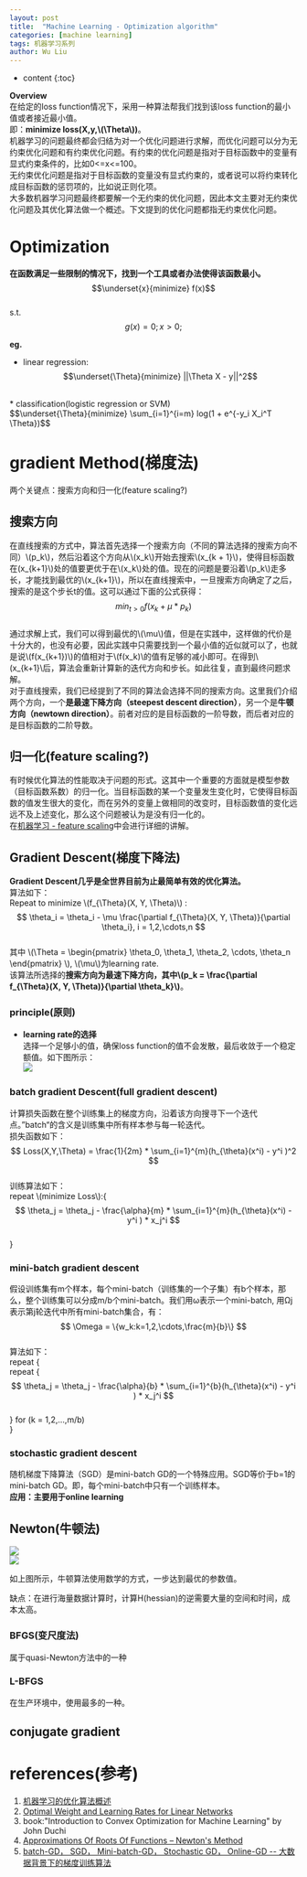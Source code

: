```yaml
---
layout: post
title:  "Machine Learning - Optimization algorithm"
categories: [machine learning]
tags: 机器学习系列
author: Wu Liu
---
```


* content
{:toc}

**Overview** <br/>
    在给定的loss function情况下，采用一种算法帮我们找到该loss function的最小值或者接近最小值。<br/>
即：**minimize loss(X,y,\\(\Theta\\))**。<br/>
    机器学习的问题最终都会归结为对一个优化问题进行求解，而优化问题可以分为无约束优化问题和有约束优化问题。有约束的优化问题是指对于目标函数中的变量有显式约束条件的，比如0<=x<=100。<br/>
    无约束优化问题是指对于目标函数的变量没有显式约束的，或者说可以将约束转化成目标函数的惩罚项的，比如说正则化项。<br/>
    大多数机器学习问题最终都要解一个无约束的优化问题，因此本文主要对无约束优化问题及其优化算法做一个概述。下文提到的优化问题都指无约束优化问题。



# Optimization
**在函数满足一些限制的情况下，找到一个工具或者办法使得该函数最小。** <br/>
$$\underset{x}{minimize} f(x)$$ <br/>
s.t. $$g(x) = 0; x > 0;$$

**eg.**
* linear regression:<br/>
$$\underset{\Theta}{minimize} ||\Theta X - y||^2$$
<br/>
* classification(logistic regression or SVM) <br/>
$$\underset{\Theta}{minimize} \sum_{i=1}^{i=m} log(1 + e^{-y_i X_i^T \Theta})$$

# gradient Method(梯度法)
两个关键点：搜索方向和归一化(feature scaling?)

## 搜索方向
在直线搜索的方式中，算法首先选择一个搜索方向（不同的算法选择的搜索方向不同）\\(p_k\\)，然后沿着这个方向从\\(x_k\\)开始去搜索\\(x_{k + 1}\\)，使得目标函数在\(x_{k+1}\\)处的值要更优于在\\(x_k\\)处的值。现在的问题是要沿着\\(p_k\\)走多长，才能找到最优的\\(x_{k+1}\\)，所以在直线搜索中，一旦搜索方向确定了之后，搜索的是这个步长t的值。这可以通过下面的公式获得：
$$
min_{t>0} f(x_k + \mu *p_k)
$$
<br/>
通过求解上式，我们可以得到最优的\\(\mu\\)值，但是在实践中，这样做的代价是十分大的，也没有必要，因此实践中只需要找到一个最小值的近似就可以了，也就是说\\(f(x_{k+1})\\)的值相对于\\(f(x_k)\\的值有足够的减小即可。在得到\\(x_{k+1}\\后，算法会重新计算新的迭代方向和步长。如此往复，直到最终问题求解。<br/>
对于直线搜索，我们已经提到了不同的算法会选择不同的搜索方向。这里我们介绍两个方向，一个**是最速下降方向（steepest descent direction）**，另一个是**牛顿方向（newtown direction）**。前者对应的是目标函数的一阶导数，而后者对应的是目标函数的二阶导数。

## 归一化(feature scaling?)
有时候优化算法的性能取决于问题的形式。这其中一个重要的方面就是模型参数（目标函数系数）的归一化。当目标函数的某一个变量发生变化时，它使得目标函数的值发生很大的变化，而在另外的变量上做相同的改变时，目标函数值的变化远远不及上述变化，那么这个问题被认为是没有归一化的。<br/>
在[机器学习 - feature scaling](#2016-11-11-ml-feature-normalization3.md)中会进行详细的讲解。


## Gradient Descent(梯度下降法)
**Gradient Descent几乎是全世界目前为止最简单有效的优化算法。**
<br/>
算法如下：<br/>
Repeat to minimize \\(f_{\Theta}(X, Y, \Theta)\\) :<br/>
$$ 
\theta_i = \theta_i - \mu \frac{\partial f_{\Theta}(X, Y, \Theta)}{\partial \theta_i}, i = 1,2,\cdots,n 
$$
<br/>
其中 \\(\Theta = \begin{pmatrix} \theta_0, \theta_1, \theta_2, \cdots, \theta_n \end{pmatrix} \\), \\(\mu\\)为learning rate.
<br/>
该算法所选择的**搜索方向为最速下降方向，其中\\(p_k = \frac{\partial f_{\Theta}(X, Y, \Theta)}{\partial \theta_k}\\)**。

### principle(原则)
* **learning rate的选择** <br/>
选择一个足够小的值，确保loss function的值不会发散，最后收敛于一个稳定额值。如下图所示：<br/>
![](/images/ML/GD_converge.jpg)

### batch gradient Descent(full gradient descent)
计算损失函数在整个训练集上的梯度方向，沿着该方向搜寻下一个迭代点。”batch“的含义是训练集中所有样本参与每一轮迭代。<br/>
损失函数如下：<br/>
$$
Loss(X,Y,\Theta) = \frac{1}{2m} * \sum_{i=1}^{m}(h_{\theta}(x^i) - y^i )^2
$$
<br/>
训练算法如下：<br/>
repeat \\(minimize Loss\\):{<br/>
$$
\theta_j = \theta_j - \frac{\alpha}{m} * \sum_{i=1}^{m}(h_{\theta}(x^i) - y^i ) * x_j^i
$$
<br/>
}

### mini-batch gradient descent

假设训练集有m个样本，每个mini-batch（训练集的一个子集）有b个样本，那么，整个训练集可以分成m/b个mini-batch。我们用ω表示一个mini-batch, 用Ωj表示第j轮迭代中所有mini-batch集合，有：
$$
\Omega = \{w_k:k=1,2,\cdots,\frac{m}{b}\}
$$
<br/>
算法如下：<br/>
repeat {<br/>
repeat {<br/>
$$
\theta_j = \theta_j - \frac{\alpha}{b} * \sum_{i=1}^{b}(h_{\theta}(x^i) - y^i ) * x_j^i
$$
<br/>
} for (k = 1,2,...,m/b) <br/>
}


### stochastic gradient descent
随机梯度下降算法（SGD）是mini-batch GD的一个特殊应用。SGD等价于b=1的mini-batch GD。即，每个mini-batch中只有一个训练样本。<br/>
**应用：主要用于online learning**

## Newton(牛顿法)
![](/images/ML/Newton_method1.gif)<br/>
![](/images/ML/Newton_method2.gif)

如上图所示，牛顿算法使用数学的方式，一步达到最优的参数值。

缺点：在进行海量数据计算时，计算H(hessian)的逆需要大量的空间和时间，成本太高。

### BFGS(变尺度法)
属于quasi-Newton方法中的一种

### L-BFGS
在生产环境中，使用最多的一种。

## conjugate gradient


# references(参考)
1. [机器学习的优化算法概述](http://blog.csdn.net/henryczj/article/details/41085667)
2. [Optimal Weight and Learning Rates for Linear Networks](https://www.willamette.edu/~gorr/classes/cs449/LearningRates/LearningRates.html)
3. book:"Introduction to Convex Optimization for Machine
Learning" by John Duchi
4. [Approximations Of Roots Of Functions – Newton's Method](http://www.phengkimving.com/calc_of_one_real_var/08_app_of_the_der_part_2/08_05_approx_of_roots_of_func_newtons_meth.htm)
5. [batch-GD， SGD， Mini-batch-GD， Stochastic GD， Online-GD -- 大数据背景下的梯度训练算法](http://www.cnblogs.com/richqian/p/4549590.html)
